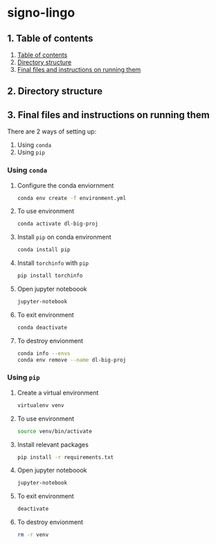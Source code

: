 # signo-lingo

## 1. Table of contents <a name="TOC"></a>

1. [Table of contents](#TOC)
2. [Directory structure](#DS)
3. [Final files and instructions on running them](#INSTRUCTIONS)

## 2. Directory structure <a name="DS"></a>

## 3. Final files and instructions on running them <a name="INSTRUCTIONS"></a>

There are 2 ways of setting up:

1. Using `conda`
2. Using `pip`

### Using `conda`

1. Configure the conda enviornment
   ```bash
   conda env create -f environment.yml
   ```
2. To use environment
   ```bash
   conda activate dl-big-proj
   ```
3. Install `pip` on conda environment
   ```bash
   conda install pip
   ```
4. Install `torchinfo` with `pip`
   ```bash
   pip install torchinfo
   ```
5. Open jupyter noteboook
   ```bash
   jupyter-notebook
   ```
6. To exit environment
   ```bash
   conda deactivate
   ```
7. To destroy envionment
   ```bash
   conda info --envs
   conda env remove --name dl-big-proj
   ```

### Using `pip`

1. Create a virtual environment
   ```bash
   virtualenv venv
   ```
2. To use environment
   ```bash
   source venv/bin/activate
   ```
3. Install relevant packages
   ```bash
   pip install -r requirements.txt
   ```
4. Open jupyter noteboook
   ```bash
   jupyter-notebook
   ```
5. To exit environment
   ```bash
   deactivate
   ```
6. To destroy envionment
   ```bash
   rm -r venv
   ```
